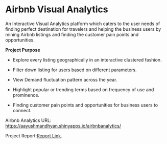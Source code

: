 # Airbnb Visual Analytics

An Interactive Visual Analytics platform which caters to the user needs of finding perfect destination for travelers and helping the business users by mining Airbnb listings and finding the customer pain points and opportunities. 

**Project Purpose**

- Explore every listing geographically in an interactive clustered fashion.

- Filter down listing for users based on different parameters.

- View Demand fluctuation pattern across the year.

- Highlight popular or trending terms based on frequency of use and prominence.

- Finding customer pain points and opportunities for business users to connect.


Airbnb Analytics URL:
https://aayushmandhyan.shinyapps.io/airbnbanalytics/

Project Report:[Report Link](https://github.com/sagarjain1991/AirBnb-Analytics/blob/master/AirBnb%20Visual%20Analytics%20System.pdf).
